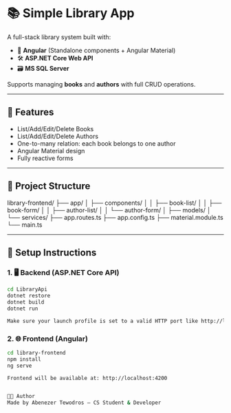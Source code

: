 # 📚 Simple Library App

A full-stack library system built with:
- 🧩 **Angular** (Standalone components + Angular Material)
- 🛠️ **ASP.NET Core Web API**
- 🗃️ **MS SQL Server**

Supports managing **books** and **authors** with full CRUD operations.

---

## 🔧 Features

- List/Add/Edit/Delete Books
- List/Add/Edit/Delete Authors
- One-to-many relation: each book belongs to one author
- Angular Material design
- Fully reactive forms

---

## 📁 Project Structure

library-frontend/
├── app/
│ ├── components/
│ │ ├── book-list/
│ │ ├── book-form/
│ │ ├── author-list/
│ │ └── author-form/
│ ├── models/
│ └── services/
├── app.routes.ts
├── app.config.ts
├── material.module.ts
└── main.ts




---

## 🚀 Setup Instructions

### 1. 🖥️ Backend (ASP.NET Core API)

```bash
cd LibraryApi
dotnet restore
dotnet build
dotnet run

Make sure your launch profile is set to a valid HTTP port like http://localhost:5124.
```
### 2. 🌐 Frontend (Angular)
```bash
cd library-frontend
npm install
ng serve

Frontend will be available at: http://localhost:4200


🧑‍💻 Author
Made by Abenezer Tewodros — CS Student & Developer